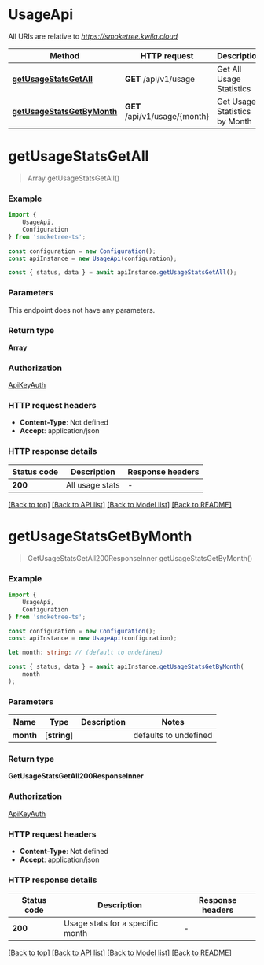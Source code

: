 # UsageApi

All URIs are relative to *https://smoketree.kwila.cloud*

|Method | HTTP request | Description|
|------------- | ------------- | -------------|
|[**getUsageStatsGetAll**](#getusagestatsgetall) | **GET** /api/v1/usage | Get All Usage Statistics|
|[**getUsageStatsGetByMonth**](#getusagestatsgetbymonth) | **GET** /api/v1/usage/{month} | Get Usage Statistics by Month|

# **getUsageStatsGetAll**
> Array<GetUsageStatsGetAll200ResponseInner> getUsageStatsGetAll()


### Example

```typescript
import {
    UsageApi,
    Configuration
} from 'smoketree-ts';

const configuration = new Configuration();
const apiInstance = new UsageApi(configuration);

const { status, data } = await apiInstance.getUsageStatsGetAll();
```

### Parameters
This endpoint does not have any parameters.


### Return type

**Array<GetUsageStatsGetAll200ResponseInner>**

### Authorization

[ApiKeyAuth](../README.md#ApiKeyAuth)

### HTTP request headers

 - **Content-Type**: Not defined
 - **Accept**: application/json


### HTTP response details
| Status code | Description | Response headers |
|-------------|-------------|------------------|
|**200** | All usage stats |  -  |

[[Back to top]](#) [[Back to API list]](../README.md#documentation-for-api-endpoints) [[Back to Model list]](../README.md#documentation-for-models) [[Back to README]](../README.md)

# **getUsageStatsGetByMonth**
> GetUsageStatsGetAll200ResponseInner getUsageStatsGetByMonth()


### Example

```typescript
import {
    UsageApi,
    Configuration
} from 'smoketree-ts';

const configuration = new Configuration();
const apiInstance = new UsageApi(configuration);

let month: string; // (default to undefined)

const { status, data } = await apiInstance.getUsageStatsGetByMonth(
    month
);
```

### Parameters

|Name | Type | Description  | Notes|
|------------- | ------------- | ------------- | -------------|
| **month** | [**string**] |  | defaults to undefined|


### Return type

**GetUsageStatsGetAll200ResponseInner**

### Authorization

[ApiKeyAuth](../README.md#ApiKeyAuth)

### HTTP request headers

 - **Content-Type**: Not defined
 - **Accept**: application/json


### HTTP response details
| Status code | Description | Response headers |
|-------------|-------------|------------------|
|**200** | Usage stats for a specific month |  -  |

[[Back to top]](#) [[Back to API list]](../README.md#documentation-for-api-endpoints) [[Back to Model list]](../README.md#documentation-for-models) [[Back to README]](../README.md)

